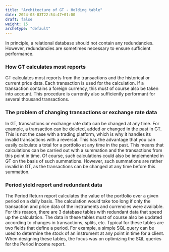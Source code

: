 ```yaml
---
title: "Architecture of GT - Holding table"
date: 2024-03-03T22:54:47+01:00
draft: false
weight: 15
archetype: "default"
---
```

In principle, a relational database should not contain any redundancies. However, redundancies are sometimes necessary to ensure sufficient performance.

### How GT calculates most reports
GT calculates most reports from the transactions and the historical or current price data. Each transaction is used for the calculation. If a transaction contains a foreign currency, this must of course also be taken into account. This procedure is currently also sufficiently performant for several thousand transactions.

### The problem of changing transactions or exchange rate data
In GT, transactions or exchange rate data can be changed at any time. For example, a transaction can be deleted, added or changed in the past in GT. This is not the case with a trading platform, which is why it handles its invalid transactions with a reversal. This has the advantage that you can easily calculate a total for a portfolio at any time in the past. This means that calculations can be carried out with a summation and the transactions from this point in time. Of course, such calculations could also be implemented in GT on the basis of such summations. However, such summations are rather invalid in GT, as the transactions can be changed at any time before this summation.

### Period yield report and redundant data
The Period Return report calculates the value of the portfolio over a given period on a daily basis. The calculation would take too long if only the transaction and price data of the instruments and currencies were available. For this reason, there are 3 database tables with redundant data that speed up the calculation. The data in these tables must of course also be updated according to changes in transactions, splits, etc. Typical for these tables are two fields that define a period. For example, a simple SQL query can be used to determine the stock of an instrument at any point in time for a client. When designing these tables, the focus was on optimizing the SQL queries for the Period Income report.
